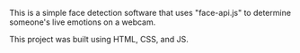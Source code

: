 This is a simple face detection software that uses "face-api.js" to determine someone's live emotions on a webcam.

This project was built using HTML, CSS, and JS.